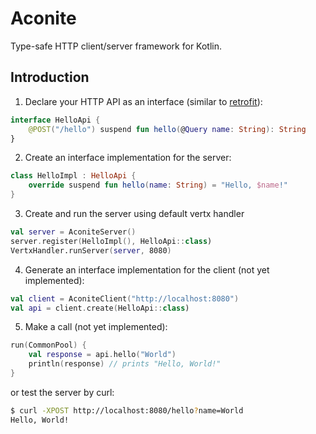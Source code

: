 Aconite
=======

Type-safe HTTP client/server framework for Kotlin.

Introduction
------------

1) Declare your HTTP API as an interface (similar to [retrofit](http://square.github.io/retrofit/)):

```kotlin
interface HelloApi {
    @POST("/hello") suspend fun hello(@Query name: String): String
}
```

2) Create an interface implementation for the server:

```kotlin
class HelloImpl : HelloApi {
    override suspend fun hello(name: String) = "Hello, $name!"
}
```

3) Create and run the server using default vertx handler

```kotlin
val server = AconiteServer()
server.register(HelloImpl(), HelloApi::class)
VertxHandler.runServer(server, 8080)
```

4) Generate an interface implementation for the client (not yet implemented):

```kotlin
val client = AconiteClient("http://localhost:8080")
val api = client.create(HelloApi::class)
```

5) Make a call (not yet implemented):

```kotlin
run(CommonPool) {
    val response = api.hello("World")
    println(response) // prints "Hello, World!"
}
```

or test the server by curl:

```bash
$ curl -XPOST http://localhost:8080/hello?name=World
Hello, World!
```

